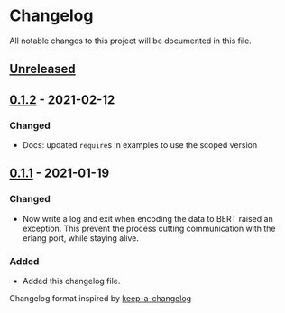 # Changelog

All notable changes to this project will be documented in this file.

## [Unreleased]

## [0.1.2] - 2021-02-12

### Changed

* Docs: updated `require`s in examples to use the scoped version

## [0.1.1] - 2021-01-19

### Changed

* Now write a log and exit when encoding the data to BERT raised an exception. This prevent the process cutting communication with the erlang port, while staying alive.

### Added

* Added this changelog file.



Changelog format inspired by [keep-a-changelog]

[keep-a-changelog]: https://github.com/olivierlacan/keep-a-changelog
[unreleased]: https://github.com/kbrw/node_erlastic/compare/v0.1.2...HEAD
[0.1.2]: https://github.com/kbrw/node_erlastic/compare/v0.1.1...v0.1.2
[0.1.1]: https://github.com/kbrw/node_erlastic/compare/v0.1.0...v0.1.1
